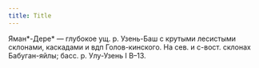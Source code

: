 ```yaml
---
title: Title
---
```


Яман*-Дере* — глубокое ущ. р. Узень-Баш с крутыми лесистыми склонами, каскадами
и вдп Голов-кинского. На сев. и с-вост. склонах Бабуган-яйлы; басс. р. Улу-Узень
I В–13.
